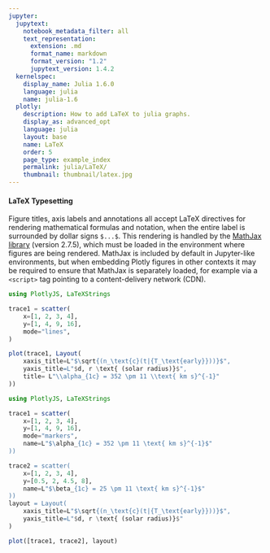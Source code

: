 ```yaml
---
jupyter:
  jupytext:
    notebook_metadata_filter: all
    text_representation:
      extension: .md
      format_name: markdown
      format_version: "1.2"
      jupytext_version: 1.4.2
  kernelspec:
    display_name: Julia 1.6.0
    language: julia
    name: julia-1.6
  plotly:
    description: How to add LaTeX to julia graphs.
    display_as: advanced_opt
    language: julia
    layout: base
    name: LaTeX
    order: 5
    page_type: example_index
    permalink: julia/LaTeX/
    thumbnail: thumbnail/latex.jpg
---
```


#### LaTeX Typesetting

Figure titles, axis labels and annotations all accept LaTeX directives for rendering mathematical formulas and notation, when the entire label is surrounded by dollar signs `$...$`. This rendering is handled by the [MathJax library](https://www.mathjax.org/) (version 2.7.5), which must be loaded in the environment where figures are being rendered. MathJax is included by default in Jupyter-like environments, but when embedding Plotly figures in other contexts it may be required to ensure that MathJax is separately loaded, for example via a `<script>` tag pointing to a content-delivery network (CDN).

<!-- TODO:can't get LaTeX strings to render -->

```julia
using PlotlyJS, LaTeXStrings

trace1 = scatter(
    x=[1, 2, 3, 4],
    y=[1, 4, 9, 16],
    mode="lines",
)

plot(trace1, Layout(
    xaxis_title=L"$\sqrt{(n_\text{c}(t|{T_\text{early}}))}$",
    yaxis_title=L"$d, r \text{ (solar radius)}$",
    title= L"\\alpha_{1c} = 352 \pm 11 \\text{ km s}^{-1}"
))

```

```julia
using PlotlyJS, LaTeXStrings

trace1 = scatter(
    x=[1, 2, 3, 4],
    y=[1, 4, 9, 16],
    mode="markers",
    name=L"$\alpha_{1c} = 352 \pm 11 \text{ km s}^{-1}$"
))

trace2 = scatter(
    x=[1, 2, 3, 4],
    y=[0.5, 2, 4.5, 8],
    name=L"$\beta_{1c} = 25 \pm 11 \text{ km s}^{-1}$"
))
layout = Layout(
    xaxis_title=L"$\sqrt{(n_\text{c}(t|{T_\text{early}}))}$",
    yaxis_title=L"$d, r \text{ (solar radius)}$"
)

plot([trace1, trace2], layout)
```
